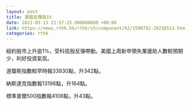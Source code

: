 ```yaml
---
layout: post
title: 美股反彈逾1%
date: 2021-05-13 21:57:25.000000000 +08:00
link: https://news.rthk.hk/rthk/ch/component/k2/1590782-20210513.htm
categories: rthk
---
```


紐約股市上升逾1%，受科技股反彈帶動。美國上周新申領失業援助人數較預期少，利好投資氣氛。

道瓊斯指數較早時報33930點，升342點。

納斯達克指數報13196點，升164點。

標準普爾500指數報4106點，升43點。
